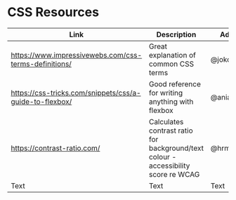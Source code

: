 # CSS Resources


| Link | Description | Added by |
| -------- | -------- | -------- |
|   https://www.impressivewebs.com/css-terms-definitions/   | Great explanation of common CSS terms      | @jokosanyang     |
| https://css-tricks.com/snippets/css/a-guide-to-flexbox/     | Good reference for writing anything with flexbox     | @aniablaziak     |
| https://contrast-ratio.com/   | Calculates contrast ratio for background/text colour - accessibility score re WCAG   | @hrmstockdale     |
| Text     | Text     | Text     |
